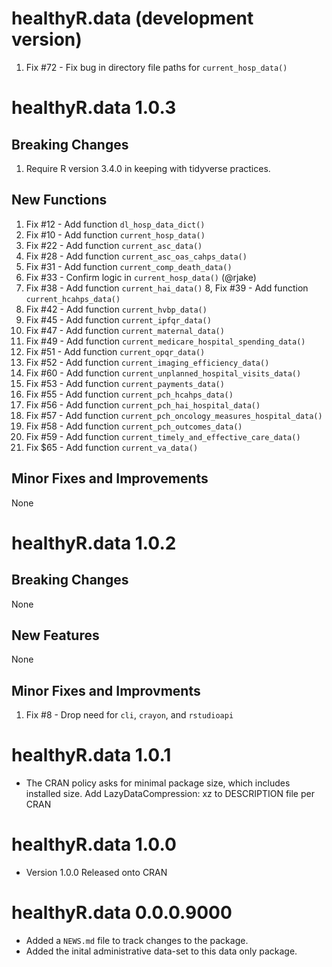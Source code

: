 # healthyR.data (development version)
1. Fix #72 - Fix bug in directory file paths for `current_hosp_data()`
# healthyR.data 1.0.3

## Breaking Changes
1. Require R version 3.4.0 in keeping with tidyverse practices.

## New Functions
1. Fix #12 - Add function `dl_hosp_data_dict()`
2. Fix #10 - Add function `current_hosp_data()`
3. Fix #22 - Add function `current_asc_data()`
4. Fix #28 - Add function `current_asc_oas_cahps_data()`
5. Fix #31 - Add function `current_comp_death_data()`
6. Fix #33 - Confirm logic in `current_hosp_data()` (@rjake)
7. Fix #38 - Add function `current_hai_data()`
8, Fix #39 - Add function `current_hcahps_data()`
9. Fix #42 - Add function `current_hvbp_data()`
10. Fix #45 - Add function `current_ipfqr_data()`
11. Fix #47 - Add function `current_maternal_data()`
12. Fix #49 - Add function `current_medicare_hospital_spending_data()`
13. Fix #51 - Add function `current_opqr_data()`
14. Fix #52 - Add function `current_imaging_efficiency_data()`
15. Fix #60 - Add function `current_unplanned_hospital_visits_data()`
16. Fix #53 - Add function `current_payments_data()`
17. Fix #55 - Add function `current_pch_hcahps_data()`
18. Fix #56 - Add function `current_pch_hai_hospital_data()`
19. Fix #57 - Add function `current_pch_oncology_measures_hospital_data()`
20. Fix #58 - Add function `current_pch_outcomes_data()`
21. Fix #59 - Add function `current_timely_and_effective_care_data()`
22. Fix $65 - Add function `current_va_data()`

## Minor Fixes and Improvements
None

# healthyR.data 1.0.2

## Breaking Changes
None

## New Features
None

## Minor Fixes and Improvments
1. Fix #8 - Drop need for `cli`, `crayon`, and `rstudioapi`

# healthyR.data 1.0.1
* The CRAN policy asks for minimal package size, which includes installed
size. Add LazyDataCompression: xz to DESCRIPTION file per CRAN


# healthyR.data 1.0.0
* Version 1.0.0 Released onto CRAN

# healthyR.data 0.0.0.9000

* Added a `NEWS.md` file to track changes to the package.
* Added the inital administrative data-set to this data only package.
